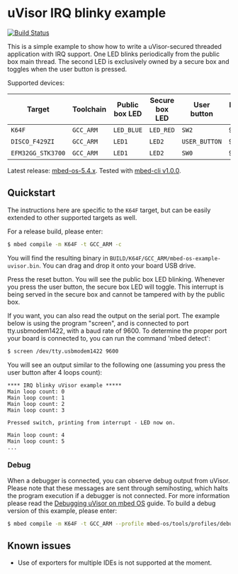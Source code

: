 # uVisor IRQ blinky example

[![Build Status](https://travis-ci.org/ARMmbed/mbed-os-example-uvisor.svg?branch=master)](https://travis-ci.org/ARMmbed/mbed-os-example-uvisor)

This is a simple example to show how to write a uVisor-secured threaded application with IRQ support. One LED blinks periodically from the public box main thread. The second LED is exclusively owned by a secure box and toggles when the user button is pressed.

Supported devices:

| Target            | Toolchain | Public box LED | Secure box LED | User button   | Baud rate |
|-------------------|-----------|----------------|----------------|---------------|-----------|
| `K64F`            | `GCC_ARM` | `LED_BLUE`     | `LED_RED`      | `SW2`         | 9600      |
| `DISCO_F429ZI`    | `GCC_ARM` | `LED1`         | `LED2`         | `USER_BUTTON` | 9600      |
| `EFM32GG_STK3700` | `GCC_ARM` | `LED1`         | `LED2`         | `SW0`         | 9600      |

Latest release: [mbed-os-5.4.x](https://github.com/ARMmbed/mbed-os-example-uvisor/releases/latest). Tested with [mbed-cli v1.0.0](https://github.com/ARMmbed/mbed-cli/releases/tag/1.0.0).

## Quickstart

The instructions here are specific to the `K64F` target, but can be easily extended to other supported targets as well.

For a release build, please enter:

```bash
$ mbed compile -m K64F -t GCC_ARM -c
```

You will find the resulting binary in `BUILD/K64F/GCC_ARM/mbed-os-example-uvisor.bin`. You can drag and drop it onto your board USB drive.

Press the reset button. You will see the public box LED blinking. Whenever you press the user button, the secure box LED will toggle. This interrupt is being served in the secure box and cannot be tampered with by the public box.

If you want, you can also read the output on the serial port. The example below is using the program "screen", and is connected to port tty.usbmodem1422, with a baud rate of 9600.  To determine the proper port your board is connected to, you can run the command 'mbed detect':

```bash
$ screen /dev/tty.usbmodem1422 9600
```

You will see an output similar to the following one (assuming you press the user button after 4 loops count):

```
**** IRQ blinky uVisor example *****
Main loop count: 0
Main loop count: 1
Main loop count: 2
Main loop count: 3

Pressed switch, printing from interrupt - LED now on.

Main loop count: 4
Main loop count: 5
...
```

### Debug

When a debugger is connected, you can observe debug output from uVisor. Please note that these messages are sent through semihosting, which halts the program execution if a debugger is not connected. For more information please read the [Debugging uVisor on mbed OS](https://github.com/ARMmbed/uvisor/blob/master/docs/lib/DEBUGGING.md) guide. To build a debug version of this example, please enter:

```bash
$ mbed compile -m K64F -t GCC_ARM --profile mbed-os/tools/profiles/debug.json -c
```

## Known issues

- Use of exporters for multiple IDEs is not supported at the moment.

